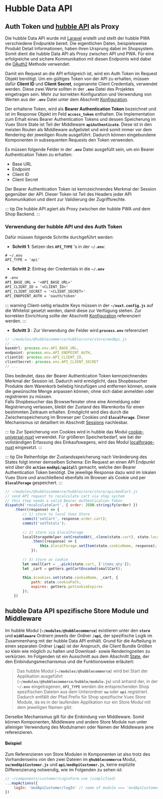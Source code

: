 # Hubble Data API

## Auth Token und [hubble API](../../api) als Proxy

Die hubble Data API wurde mit [Laravel](https://laravel.com/) erstellt und stellt der hubble PWA
verschiedene Endpunkte bereit. Die eigentlichen Daten, beispielsweise 
Produkt Detail Informationen, haben ihren Ursprung dabei im Shopsystem.
Somit dient die hubble Data API als Proxy zwischen API und PWA.
Für eine erfolgreiche und sichere Kommunikation mit diesen Endpoints wird dabei 
die [OAuth2](https://oauth2.thephpleague.com/terminology/) Methode verwendet: 

Damit ein Request an die API erfolgreich ist, wird ein Auth Token im Request Objekt benötigt. 
Um ein gültiges Token von der API zu erhalten, müssen dafür __Client ID__ und __Client Secret__, sogenannte Client Credentials,
verwendet werden. Diese zwei Werte sollten in der __`.env`__ 
Datei des Projektes eingetragen sein. Mehr zur korrekten Konfiguration und Verwendung von Werten aus der __`.env`__ Datei 
unter dem Abschnitt [Konfiguration](../configuration.md).

Der erhaltene Token, wird als __Bearer Authentication Token__ bezeichnet und ist im Response Objekt im Feld __`access_token`__ enthalten.
Die Implementation zum Erhalt eines Bearer Authentication Tokens und dessen Speicherung im Vuex Store State ist Teil
der Middleware __`apiAuthenticate`__. Diese ist in den meisten Routen als Middleware aufgelistet und wird somit immer vor
dem Rendering der jeweiligen Route ausgeführt. Dadurch können eingebundene Komponenten in subsequenten Requests den Token
verwenden.

Es müssen folgende Felder in der __`.env`__ Datei ausgefüllt sein, um ein Bearer Authentication Token zu erhalten:
+ Base URL
+ Endpoint
+ Client ID
+ Client Secret

Der Bearer Authentication Token ist kennzeichnendes Merkmal der Session gegenüber der API.
Dieser Token ist Teil des Headers jeder API Kommunikation und dient zur Validierung der Zugriffsrechte.


::: tip
Die hubble API agiert als Proxy zwischen der hubble PWA und dem Shop Backend. 
:::
 
### Verwendung der hubble API und des Auth Token

Dafür müssen folgende Schritte durchgeführt werden:
* __Schritt 1__: Setzen des __`API_TYPE`__ 's in der __`~/.env`__:
``` text
# ~/.env
API_TYPE = 'api' 
```

* __Schritt 2__: Eintrag der Credentials in die __`~/.env`__

``` txt
# .env
API_BASE_URL = '<API_BASE_URL>'
API_CLIENT_ID = '<CLIENT_ID>'
API_CLIENT_SECRET = '<CLIENT_SECRET>'
API_ENDPOINT_AUTH = 'oauth/token'
```

::: warning
Client-seitig erlaubte Keys müssen in der __`~/nuxt.config.js`__ auf die Whitelist gesetzt werden,
damit diese zur Verfügung stehen. Zur korrekten Einrichtung sollte der Abschnitt [Konfiguration](configuration.md) referenziert werden.
:::


* __Schritt 3__ : Zur Verwendung der Felder wird __`process.env`__ referenziert
``` js
// ~/modules/@hubblecommerce/hubble/core/store/modApi.js
// ...
baseUrl: process.env.API_BASE_URL,
endpoint: process.env.API_ENDPOINT_AUTH,
clientId: process.env.API_CLIENT_ID,
clientSecret: process.env.API_CLIENT_SECRET
// ...
```

Dies bedeutet, dass der Bearer Authentication Token kennzeichnendes Merkmal der Session ist.
Dadurch wird ermöglicht, dass Shopbesucher Produkte dem Warenkorb beliebig hinzufügen und entfernen können, sowie die
gewünschte Menge anpassen können, ohne sich dabei anmelden oder registrieren zu müssen.  
Falls Shopbesucher das Browserfenster ohne eine Anmeldung oder Registrierung  verlassen, bleibt der Zustand des Warenkorbs
für einen bestimmten Zeitraum erhalten. Ermöglicht wird dies durch die Zwischenspeicherung im Browser per
Cookies und __`$localForage`__.
Dieser Mechanismus ist detailliert im Abschnitt [Sessions](../architectureanddataflow/sessions.md) nachlesbar.

::: tip
Zur Speicherung von Cookies wird in hubble das Modul [cookie-universal-nuxt](https://www.npmjs.com/package/cookie-universal-nuxt)
verwendet. Für größeren Speicherbedarf, wie bei der vollständigen Erfassung des Einkaufswagens, wird das Modul [localforage-nuxt](https://www.npmjs.com/package/localforage-nuxt) eingesetzt.
:::


::: tip
Die Reihenfolge der Zustandsspeicherung nach Veränderung des States folgt immer demselben Schema:
Ein Request an einen API Endpunkt wird über die __`action`__ __`modApi/apiCall`__ gemacht, welche den Bearer Authentication Token 
benötigt. Die jeweilige Response dazu wird im lokalen Vuex Store und anschließend ebenfalls
im Browser als Cookie und per __`$localForage`__ gespeichert.
:::


``` js
// ~/modules/@hubblecommerce/hubble/core/store/api/modCart.js
// send API request to recalculate cart via shop system
// this step needs a valid Bearer Authentication Token
dispatch('recalculateCart', { order: JSON.stringify(order) })
    .then((response) => {
        // 1) store to local Vuex Store
        commit('setCart', response.order.cart);
        commit('setTotals');
        
        // 2) store via $localForage
        localStorageHelper.setCreatedAt(_.clone(state.cart), state.localStorageLifetime)
            .then((response) => {
                this.$localForage.setItem(state.cookieName, response);
            });
        
        // 3) store as cookie
        let smallCart = _.pick(state.cart, ['items_qty']);
        let _cart = getters.getCartEncoded(smallCart);
        
        this.$cookies.set(state.cookieName, _cart, {
            path: state.cookiePath,
            expires: getters.getCookieExpires
        });
    })
```


## hubble Data API spezifische Store Module und Middleware

Im hubble Modul (__`~/modules/@hubblecommerce`__) existieren unter den __`store`__ und __`middleware`__ Ordnern jeweils der Ordner __`/api`__,
der spezifische Logik im Zusammenhang mit der hubble Data API enthält. Grund für die Aufteilung in einen separaten 
Ordner (__`/api`__) ist der Anspruch, die Client Bundle Größen so klein wie möglich zu halten und Download- sowie 
Renderingzeiten zu verkürzen.
Im Folgenden ist ein Ausschnitt aus dem Abschnitt [State](../architectureanddataflow/state.md),
der den Einbindungsmechanismus und die Funktionsweise erläutert:

> Das hubble Modul (__`~/modules/@hubblecommerce`__) wird bei Start der Applikation ausgeführt
(__`~/modules/@hubblecommerce/hubble/module.js`__) und anhand der, in der __`~/.env`__ eingetragenen,
__`API_TYPE`__ werden die entsprechenden Shop spezifischen Dateien aus dem Unterordner __`sw`__ oder
__`api`__ registriert. Dadurch entfällt der Pfad Prefix für Shop spezifische Vuex Store Module,
da es in der laufenden Applikation nur ein Store Modul mit dem jeweiligen Namen gibt.

Derselbe Mechanismus gilt für die Einbindung von Middleware.
Somit können Komponenten, Middleware und andere Store Module nun unter alleiniger Verwendung des Modulnamen oder Namen der
Middleware jene referenzieren. 

#### Beispiel

Zum Referenzieren von Store Modulen in Komponenten ist also trotz des Vorhandenseins von den zwei Dateien
im __`@hubblecommerce`__ Modul, __`sw/modApiCustomer.js`__ und __`api/modApiCustomer.js`__,
keine explizite Differenzierung notwendig, wie im Folgenden zu sehen ist:

``` js
// ~/components/customer/LoginForm.vue (simplified)
...mapActions({
    logIn: 'modApiCustomer/logIn' // name of module === 'modApiCustomer', name of action === 'logIn'
})
```